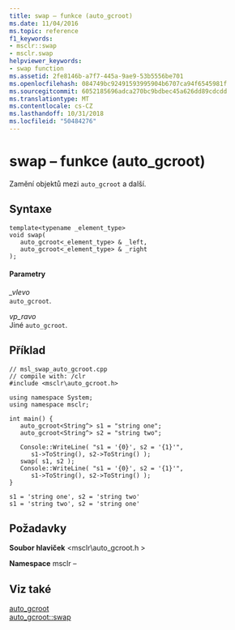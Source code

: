 ```yaml
---
title: swap – funkce (auto_gcroot)
ms.date: 11/04/2016
ms.topic: reference
f1_keywords:
- msclr::swap
- msclr.swap
helpviewer_keywords:
- swap function
ms.assetid: 2fe8146b-a7f7-445a-9ae9-53b5556be701
ms.openlocfilehash: 084749bc92491593995904b6707ca94f6545981f
ms.sourcegitcommit: 6052185696adca270bc9bdbec45a626dd89cdcdd
ms.translationtype: MT
ms.contentlocale: cs-CZ
ms.lasthandoff: 10/31/2018
ms.locfileid: "50484276"
---
```

# <a name="swap-function-autogcroot"></a>swap – funkce (auto_gcroot)

Zamění objektů mezi `auto_gcroot` a další.

## <a name="syntax"></a>Syntaxe

```
template<typename _element_type>
void swap(
   auto_gcroot<_element_type> & _left,
   auto_gcroot<_element_type> & _right
);
```

#### <a name="parameters"></a>Parametry

*_vlevo*<br/>
`auto_gcroot`.

*vp_ravo*<br/>
Jiné `auto_gcroot`.

## <a name="example"></a>Příklad

```
// msl_swap_auto_gcroot.cpp
// compile with: /clr
#include <msclr\auto_gcroot.h>

using namespace System;
using namespace msclr;

int main() {
   auto_gcroot<String^> s1 = "string one";
   auto_gcroot<String^> s2 = "string two";

   Console::WriteLine( "s1 = '{0}', s2 = '{1}'",
      s1->ToString(), s2->ToString() );
   swap( s1, s2 );
   Console::WriteLine( "s1 = '{0}', s2 = '{1}'",
      s1->ToString(), s2->ToString() );
}
```

```Output
s1 = 'string one', s2 = 'string two'
s1 = 'string two', s2 = 'string one'
```

## <a name="requirements"></a>Požadavky

**Soubor hlaviček** \<msclr\auto_gcroot.h >

**Namespace** msclr –

## <a name="see-also"></a>Viz také

[auto_gcroot](../dotnet/auto-gcroot.md)<br/>
[auto_gcroot::swap](../dotnet/auto-gcroot-swap.md)